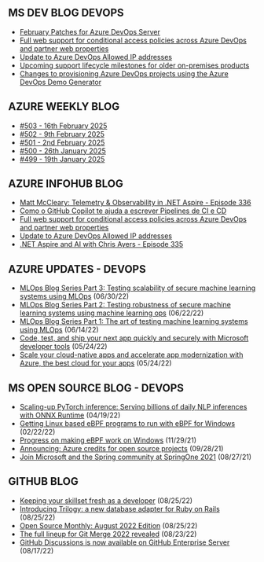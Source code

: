 ## MS DEV BLOG DEVOPS 

<!-- DEVBLOGDEVOPS:START -->
- [February Patches for Azure DevOps Server](https://devblogs.microsoft.com/devops/february-patches-for-azure-devops-server-4/)
- [Full web support for conditional access policies across Azure DevOps and partner web properties](https://devblogs.microsoft.com/devops/full-web-support-for-conditional-access-policies-across-azure-devops-and-partner-web-properties/)
- [Update to Azure DevOps Allowed IP addresses](https://devblogs.microsoft.com/devops/update-to-ado-allowed-ip-addresses/)
- [Upcoming support lifecycle milestones for older on-premises products](https://devblogs.microsoft.com/devops/upcoming-support-lifecycle-milestones-for-older-on-premises-products/)
- [Changes to provisioning Azure DevOps projects using the Azure DevOps Demo Generator](https://devblogs.microsoft.com/devops/changes-to-provisioning-azure-devops-projects-using-the-azure-devops-demo-generator/)
<!-- DEVBLOGDEVOPS:END -->


## AZURE WEEKLY BLOG

<!-- AZUREWEEKLY:START -->
- [#503 - 16th February 2025](https://azureweekly.info/issue-503.html)
- [#502 - 9th February 2025](https://azureweekly.info/issue-502.html)
- [#501 - 2nd February 2025](https://azureweekly.info/issue-501.html)
- [#500 - 26th January 2025](https://azureweekly.info/issue-500.html)
- [#499 - 19th January 2025](https://azureweekly.info/issue-499.html)
<!-- AZUREWEEKLY:END -->

## AZURE INFOHUB BLOG 

<!-- AZUREINFOHUB:START -->
- [Matt McCleary: Telemetry &amp; Observability in .NET Aspire - Episode 336](http://feed.azuredevops.show/matt-mccleary-telemetry-observability-in-net-aspire-episode-336)
- [Como o GitHub Copilot te ajuda a escrever Pipelines de CI e CD](https://www.youtube.com/watch?v=xwACQyCZI_c)
- [Full web support for conditional access policies across Azure DevOps and partner web properties](https://devblogs.microsoft.com/devops/full-web-support-for-conditional-access-policies-across-azure-devops-and-partner-web-properties/)
- [Update to Azure DevOps Allowed IP addresses](https://devblogs.microsoft.com/devops/update-to-ado-allowed-ip-addresses/)
- [.NET Aspire and AI with Chris Ayers - Episode 335](http://feed.azuredevops.show/net-aspire-and-ai-with-chris-ayers-episode-335)
<!-- AZUREINFOHUB:END -->


## AZURE UPDATES - DEVOPS 

<!-- AZUREUPDATES:START -->

 - [MLOps Blog Series Part 3: Testing scalability of secure machine learning systems using MLOps](https://azure.microsoft.com/blog/mlops-blog-series-part-3-testing-scalability-of-secure-machine-learning-systems-using-mlops/) (06/30/22)
 - [MLOps Blog Series Part 2: Testing robustness of secure machine learning systems using machine learning ops](https://azure.microsoft.com/blog/mlops-blog-series-part-2-testing-robustness-of-secure-machine-learning-systems-using-machine-learning-ops/) (06/22/22)
 - [MLOps Blog Series Part 1: The art of testing machine learning systems using MLOps](https://azure.microsoft.com/blog/mlops-blog-series-part-1-the-art-of-testing-machine-learning-systems-using-mlops/) (06/14/22)
 - [Code, test, and ship your next app quickly and securely with Microsoft developer tools](https://azure.microsoft.com/blog/code-test-and-ship-your-next-app-quickly-and-securely-with-microsoft-developer-tools/) (05/24/22)
 - [Scale your cloud-native apps and accelerate app modernization with Azure, the best cloud for your apps](https://azure.microsoft.com/blog/scale-your-cloudnative-apps-and-accelerate-app-modernization-with-azure-the-best-cloud-for-your-apps/) (05/24/22)
<!-- AZUREUPDATES:END -->


## MS OPEN SOURCE BLOG - DEVOPS 

<!-- MSOPENSOURCEBLOG:START -->

 - [Scaling-up PyTorch inference: Serving billions of daily NLP inferences with ONNX Runtime](https://cloudblogs.microsoft.com/opensource/2022/04/19/scaling-up-pytorch-inference-serving-billions-of-daily-nlp-inferences-with-onnx-runtime/) (04/19/22)
 - [Getting Linux based eBPF programs to run with eBPF for Windows](https://cloudblogs.microsoft.com/opensource/2022/02/22/getting-linux-based-ebpf-programs-to-run-with-ebpf-for-windows/) (02/22/22)
 - [Progress on making eBPF work on Windows](https://cloudblogs.microsoft.com/opensource/2021/11/29/progress-on-making-ebpf-work-on-windows/) (11/29/21)
 - [Announcing: Azure credits for open source projects](https://cloudblogs.microsoft.com/opensource/2021/09/28/announcing-azure-credits-for-open-source-projects/) (09/28/21)
 - [Join Microsoft and the Spring community at SpringOne 2021](https://cloudblogs.microsoft.com/opensource/2021/08/27/join-microsoft-and-the-spring-community-at-springone-2021/) (08/27/21)
<!-- MSOPENSOURCEBLOG:END -->


## GITHUB BLOG


<!-- GITHUB:START -->

 - [Keeping your skillset fresh as a developer](https://github.blog/2022-08-25-keeping-your-skillset-fresh-as-a-developer/) (08/25/22)
 - [Introducing Trilogy: a new database adapter for Ruby on Rails](https://github.blog/2022-08-25-introducing-trilogy-a-new-database-adapter-for-ruby-on-rails/) (08/25/22)
 - [Open Source Monthly: August 2022 Edition](https://github.blog/2022-08-25-open-source-monthly-august-2022-edition/) (08/25/22)
 - [The full lineup for Git Merge 2022 revealed](https://github.blog/2022-08-23-the-full-lineup-for-git-merge-2022-revealed/) (08/23/22)
 - [GitHub Discussions is now available on GitHub Enterprise Server](https://github.blog/2022-08-17-github-discussions-is-now-available-on-github-enterprise-server/) (08/17/22)
<!-- GITHUB:END -->
